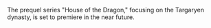 The prequel series "House of the Dragon," focusing on the Targaryen dynasty, is set to premiere in the near future.
